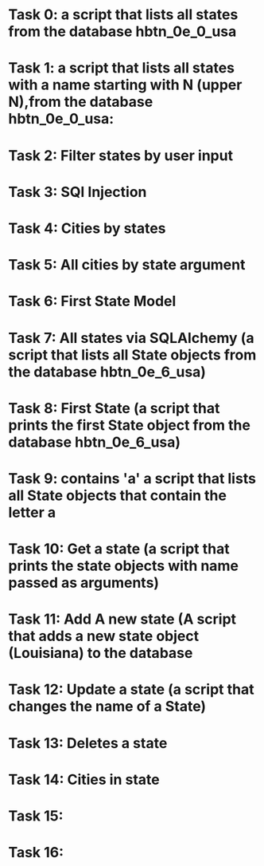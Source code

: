 # Task 0: a script that lists all states from the database hbtn_0e_0_usa
# Task 1: a script that lists all states with a name starting with N (upper N),from the database hbtn_0e_0_usa:
# Task 2: Filter states by user input
# Task 3: SQl Injection
# Task 4: Cities by states
# Task 5: All cities by state argument
# Task 6: First State Model
# Task 7: All states via SQLAlchemy (a script that lists all State objects from the database hbtn_0e_6_usa)
# Task 8: First State (a script that prints the first State object from the database hbtn_0e_6_usa)
# Task 9: contains 'a' a script that lists all State objects that contain the letter a
# Task 10: Get a state (a script that prints the state objects with name passed as arguments)
# Task 11: Add A new state (A script that adds a new state object (Louisiana) to the database
# Task 12: Update a state (a script that changes the name of a State)
# Task 13: Deletes a state
# Task 14: Cities in state
# Task 15:
# Task 16: